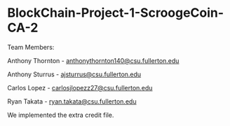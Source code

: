 # BlockChain-Project-1-ScroogeCoin-CA-2

Team Members:

Anthony Thornton - anthonythornton140@csu.fullerton.edu 

Anthony Sturrus - ajsturrus@csu.fullerton.edu

Carlos Lopez - carlosjlopezz27@csu.fullerton.edu

Ryan Takata - ryan.takata@csu.fullerton.edu

We implemented the extra credit file.
